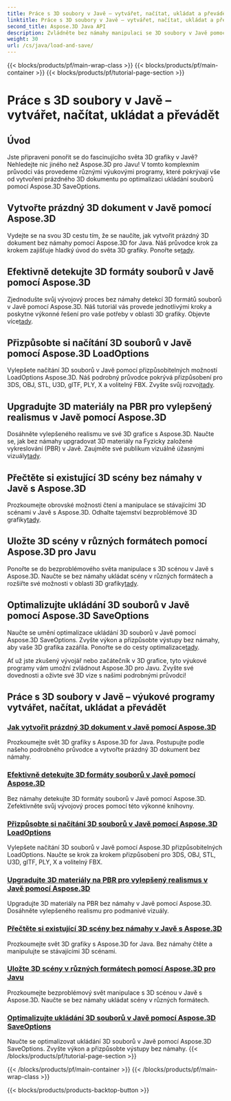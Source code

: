 ```yaml
---
title: Práce s 3D soubory v Javě – vytvářet, načítat, ukládat a převádět
linktitle: Práce s 3D soubory v Javě – vytvářet, načítat, ukládat a převádět
second_title: Aspose.3D Java API
description: Zvládněte bez námahy manipulaci se 3D soubory v Javě pomocí výukových programů Aspose.3D. Vytvářejte, načtěte, ukládejte a převádějte 3D soubory snadno pomocí podrobných průvodců.
weight: 30
url: /cs/java/load-and-save/
---
```


{{< blocks/products/pf/main-wrap-class >}}
{{< blocks/products/pf/main-container >}}
{{< blocks/products/pf/tutorial-page-section >}}

# Práce s 3D soubory v Javě – vytvářet, načítat, ukládat a převádět


## Úvod

Jste připraveni ponořit se do fascinujícího světa 3D grafiky v Javě? Nehledejte nic jiného než Aspose.3D pro Javu! V tomto komplexním průvodci vás provedeme různými výukovými programy, které pokrývají vše od vytvoření prázdného 3D dokumentu po optimalizaci ukládání souborů pomocí Aspose.3D SaveOptions.

## Vytvořte prázdný 3D dokument v Javě pomocí Aspose.3D

 Vydejte se na svou 3D cestu tím, že se naučíte, jak vytvořit prázdný 3D dokument bez námahy pomocí Aspose.3D for Java. Náš průvodce krok za krokem zajišťuje hladký úvod do světa 3D grafiky. Ponořte se[tady](./create-empty-3d-document/).

## Efektivně detekujte 3D formáty souborů v Javě pomocí Aspose.3D

 Zjednodušte svůj vývojový proces bez námahy detekcí 3D formátů souborů v Javě pomocí Aspose.3D. Náš tutoriál vás provede jednotlivými kroky a poskytne výkonné řešení pro vaše potřeby v oblasti 3D grafiky. Objevte více[tady](./detect-3d-file-formats/).

## Přizpůsobte si načítání 3D souborů v Javě pomocí Aspose.3D LoadOptions

Vylepšete načítání 3D souborů v Javě pomocí přizpůsobitelných možností LoadOptions Aspose.3D. Náš podrobný průvodce pokrývá přizpůsobení pro 3DS, OBJ, STL, U3D, glTF, PLY, X a volitelný FBX. Zvyšte svůj rozvoj[tady](./customize-3d-file-loading/).

## Upgradujte 3D materiály na PBR pro vylepšený realismus v Javě pomocí Aspose.3D

 Dosáhněte vylepšeného realismu ve své 3D grafice s Aspose.3D. Naučte se, jak bez námahy upgradovat 3D materiály na Fyzicky založené vykreslování (PBR) v Javě. Zaujměte své publikum vizuálně úžasnými vizuály[tady](./upgrade-materials-to-pbr/).

## Přečtěte si existující 3D scény bez námahy v Javě s Aspose.3D

 Prozkoumejte obrovské možnosti čtení a manipulace se stávajícími 3D scénami v Javě s Aspose.3D. Odhalte tajemství bezproblémové 3D grafiky[tady](./read-existing-3d-scenes/).

## Uložte 3D scény v různých formátech pomocí Aspose.3D pro Javu

 Ponořte se do bezproblémového světa manipulace s 3D scénou v Javě s Aspose.3D. Naučte se bez námahy ukládat scény v různých formátech a rozšiřte své možnosti v oblasti 3D grafiky[tady](./save-3d-scenes/).

## Optimalizujte ukládání 3D souborů v Javě pomocí Aspose.3D SaveOptions

 Naučte se umění optimalizace ukládání 3D souborů v Javě pomocí Aspose.3D SaveOptions. Zvyšte výkon a přizpůsobte výstupy bez námahy, aby vaše 3D grafika zazářila. Ponořte se do cesty optimalizace[tady](./optimize-3d-file-saving/).

Ať už jste zkušený vývojář nebo začátečník v 3D grafice, tyto výukové programy vám umožní zvládnout Aspose.3D pro Javu. Zvyšte své dovednosti a oživte své 3D vize s našimi podrobnými průvodci!
## Práce s 3D soubory v Javě – výukové programy vytvářet, načítat, ukládat a převádět
### [Jak vytvořit prázdný 3D dokument v Javě pomocí Aspose.3D](./create-empty-3d-document/)
Prozkoumejte svět 3D grafiky s Aspose.3D for Java. Postupujte podle našeho podrobného průvodce a vytvořte prázdný 3D dokument bez námahy.
### [Efektivně detekujte 3D formáty souborů v Javě pomocí Aspose.3D](./detect-3d-file-formats/)
Bez námahy detekujte 3D formáty souborů v Javě pomocí Aspose.3D. Zefektivněte svůj vývojový proces pomocí této výkonné knihovny.
### [Přizpůsobte si načítání 3D souborů v Javě pomocí Aspose.3D LoadOptions](./customize-3d-file-loading/)
Vylepšete načítání 3D souborů v Javě pomocí Aspose.3D přizpůsobitelných LoadOptions. Naučte se krok za krokem přizpůsobení pro 3DS, OBJ, STL, U3D, glTF, PLY, X a volitelný FBX.
### [Upgradujte 3D materiály na PBR pro vylepšený realismus v Javě pomocí Aspose.3D](./upgrade-materials-to-pbr/)
Upgradujte 3D materiály na PBR bez námahy v Javě pomocí Aspose.3D. Dosáhněte vylepšeného realismu pro podmanivé vizuály.
### [Přečtěte si existující 3D scény bez námahy v Javě s Aspose.3D](./read-existing-3d-scenes/)
Prozkoumejte svět 3D grafiky s Aspose.3D for Java. Bez námahy čtěte a manipulujte se stávajícími 3D scénami.
### [Uložte 3D scény v různých formátech pomocí Aspose.3D pro Javu](./save-3d-scenes/)
Prozkoumejte bezproblémový svět manipulace s 3D scénou v Javě s Aspose.3D. Naučte se bez námahy ukládat scény v různých formátech.
### [Optimalizujte ukládání 3D souborů v Javě pomocí Aspose.3D SaveOptions](./optimize-3d-file-saving/)
Naučte se optimalizovat ukládání 3D souborů v Javě pomocí Aspose.3D SaveOptions. Zvyšte výkon a přizpůsobte výstupy bez námahy.
{{< /blocks/products/pf/tutorial-page-section >}}

{{< /blocks/products/pf/main-container >}}
{{< /blocks/products/pf/main-wrap-class >}}

{{< blocks/products/products-backtop-button >}}
